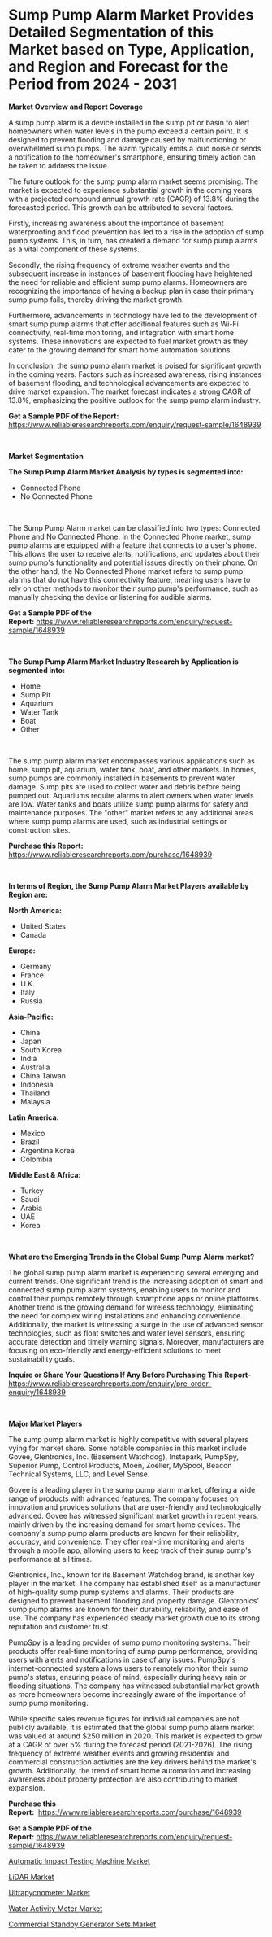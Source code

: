 <p><h1>Sump Pump Alarm Market Provides Detailed Segmentation of this Market based on Type, Application, and Region and Forecast for the Period from 2024 - 2031</h1></p><p><strong>Market Overview and Report Coverage</strong></p>
<p><p>A sump pump alarm is a device installed in the sump pit or basin to alert homeowners when water levels in the pump exceed a certain point. It is designed to prevent flooding and damage caused by malfunctioning or overwhelmed sump pumps. The alarm typically emits a loud noise or sends a notification to the homeowner's smartphone, ensuring timely action can be taken to address the issue.</p><p>The future outlook for the sump pump alarm market seems promising. The market is expected to experience substantial growth in the coming years, with a projected compound annual growth rate (CAGR) of 13.8% during the forecasted period. This growth can be attributed to several factors.</p><p>Firstly, increasing awareness about the importance of basement waterproofing and flood prevention has led to a rise in the adoption of sump pump systems. This, in turn, has created a demand for sump pump alarms as a vital component of these systems.</p><p>Secondly, the rising frequency of extreme weather events and the subsequent increase in instances of basement flooding have heightened the need for reliable and efficient sump pump alarms. Homeowners are recognizing the importance of having a backup plan in case their primary sump pump fails, thereby driving the market growth.</p><p>Furthermore, advancements in technology have led to the development of smart sump pump alarms that offer additional features such as Wi-Fi connectivity, real-time monitoring, and integration with smart home systems. These innovations are expected to fuel market growth as they cater to the growing demand for smart home automation solutions.</p><p>In conclusion, the sump pump alarm market is poised for significant growth in the coming years. Factors such as increased awareness, rising instances of basement flooding, and technological advancements are expected to drive market expansion. The market forecast indicates a strong CAGR of 13.8%, emphasizing the positive outlook for the sump pump alarm industry.</p></p>
<p><strong>Get a Sample PDF of the Report:</strong> <a href="https://www.reliableresearchreports.com/enquiry/request-sample/1648939">https://www.reliableresearchreports.com/enquiry/request-sample/1648939</a></p>
<p>&nbsp;</p>
<p><strong>Market Segmentation</strong></p>
<p><strong>The Sump Pump Alarm Market Analysis by types is segmented into:</strong></p>
<p><ul><li>Connected Phone</li><li>No Connected Phone</li></ul></p>
<p>&nbsp;</p>
<p><p>The Sump Pump Alarm market can be classified into two types: Connected Phone and No Connected Phone. In the Connected Phone market, sump pump alarms are equipped with a feature that connects to a user's phone. This allows the user to receive alerts, notifications, and updates about their sump pump's functionality and potential issues directly on their phone. On the other hand, the No Connected Phone market refers to sump pump alarms that do not have this connectivity feature, meaning users have to rely on other methods to monitor their sump pump's performance, such as manually checking the device or listening for audible alarms.</p></p>
<p><strong>Get a Sample PDF of the Report:</strong>&nbsp;<a href="https://www.reliableresearchreports.com/enquiry/request-sample/1648939">https://www.reliableresearchreports.com/enquiry/request-sample/1648939</a></p>
<p>&nbsp;</p>
<p><strong>The Sump Pump Alarm Market Industry Research by Application is segmented into:</strong></p>
<p><ul><li>Home</li><li>Sump Pit</li><li>Aquarium</li><li>Water Tank</li><li>Boat</li><li>Other</li></ul></p>
<p>&nbsp;</p>
<p><p>The sump pump alarm market encompasses various applications such as home, sump pit, aquarium, water tank, boat, and other markets. In homes, sump pumps are commonly installed in basements to prevent water damage. Sump pits are used to collect water and debris before being pumped out. Aquariums require alarms to alert owners when water levels are low. Water tanks and boats utilize sump pump alarms for safety and maintenance purposes. The "other" market refers to any additional areas where sump pump alarms are used, such as industrial settings or construction sites.</p></p>
<p><strong>Purchase this Report:</strong>&nbsp; <a href="https://www.reliableresearchreports.com/purchase/1648939">https://www.reliableresearchreports.com/purchase/1648939</a></p>
<p>&nbsp;</p>
<p><strong>In terms of Region, the Sump Pump Alarm Market Players available by Region are:</strong></p>
<p>
    <p> <strong> North America: </strong>
        <ul>
            <li>United States</li>
            <li>Canada</li>
        </ul>
        </p> 
    <p> <strong> Europe: </strong>
        <ul>
            <li>Germany</li>
            <li>France</li>
            <li>U.K.</li>
            <li>Italy</li>
            <li>Russia</li>
        </ul>
        </p> 
    <p> <strong> Asia-Pacific: </strong>
        <ul>
            <li>China</li>
            <li>Japan</li>
            <li>South Korea</li>
            <li>India</li>
            <li>Australia</li>
            <li>China Taiwan</li>
            <li>Indonesia</li>
            <li>Thailand</li>
            <li>Malaysia</li>
        </ul>
        </p> 
    <p> <strong> Latin America: </strong>
        <ul>
            <li>Mexico</li>
            <li>Brazil</li>
            <li>Argentina Korea</li>
            <li>Colombia</li>
        </ul>
        </p> 
    <p> <strong> Middle East & Africa: </strong>
        <ul>
            <li>Turkey</li>
            <li>Saudi</li>
            <li>Arabia</li>
            <li>UAE</li>
            <li>Korea</li>
        </ul>
    </p>
    </p>
<p>&nbsp;</p>
<p><strong>What are the Emerging Trends in the Global Sump Pump Alarm market?</strong></p>
<p><p>The global sump pump alarm market is experiencing several emerging and current trends. One significant trend is the increasing adoption of smart and connected sump pump alarm systems, enabling users to monitor and control their pumps remotely through smartphone apps or online platforms. Another trend is the growing demand for wireless technology, eliminating the need for complex wiring installations and enhancing convenience. Additionally, the market is witnessing a surge in the use of advanced sensor technologies, such as float switches and water level sensors, ensuring accurate detection and timely warning signals. Moreover, manufacturers are focusing on eco-friendly and energy-efficient solutions to meet sustainability goals.</p></p>
<p><strong>Inquire or Share Your Questions If Any Before Purchasing This Report</strong>- <a href="https://www.reliableresearchreports.com/enquiry/pre-order-enquiry/1648939">https://www.reliableresearchreports.com/enquiry/pre-order-enquiry/1648939</a></p>
<p>&nbsp;</p>
<p><strong>Major Market Players</strong></p>
<p><p>The sump pump alarm market is highly competitive with several players vying for market share. Some notable companies in this market include Govee, Glentronics, Inc. (Basement Watchdog), Instapark, PumpSpy, Superior Pump, Control Products, Moen, Zoeller, MySpool, Beacon Technical Systems, LLC, and Level Sense. </p><p>Govee is a leading player in the sump pump alarm market, offering a wide range of products with advanced features. The company focuses on innovation and provides solutions that are user-friendly and technologically advanced. Govee has witnessed significant market growth in recent years, mainly driven by the increasing demand for smart home devices. The company's sump pump alarm products are known for their reliability, accuracy, and convenience. They offer real-time monitoring and alerts through a mobile app, allowing users to keep track of their sump pump's performance at all times.</p><p>Glentronics, Inc., known for its Basement Watchdog brand, is another key player in the market. The company has established itself as a manufacturer of high-quality sump pump systems and alarms. Their products are designed to prevent basement flooding and property damage. Glentronics' sump pump alarms are known for their durability, reliability, and ease of use. The company has experienced steady market growth due to its strong reputation and customer trust.</p><p>PumpSpy is a leading provider of sump pump monitoring systems. Their products offer real-time monitoring of sump pump performance, providing users with alerts and notifications in case of any issues. PumpSpy's internet-connected system allows users to remotely monitor their sump pump's status, ensuring peace of mind, especially during heavy rain or flooding situations. The company has witnessed substantial market growth as more homeowners become increasingly aware of the importance of sump pump monitoring.</p><p>While specific sales revenue figures for individual companies are not publicly available, it is estimated that the global sump pump alarm market was valued at around $250 million in 2020. This market is expected to grow at a CAGR of over 5% during the forecast period (2021-2026). The rising frequency of extreme weather events and growing residential and commercial construction activities are the key drivers behind the market's growth. Additionally, the trend of smart home automation and increasing awareness about property protection are also contributing to market expansion.</p></p>
<p><strong>Purchase this Report:</strong>&nbsp;&nbsp;<a href="https://www.reliableresearchreports.com/purchase/1648939">https://www.reliableresearchreports.com/purchase/1648939</a></p>
<p></p>
<p><strong>Get a Sample PDF of the Report:</strong>&nbsp;<a href="https://www.reliableresearchreports.com/enquiry/request-sample/1648939">https://www.reliableresearchreports.com/enquiry/request-sample/1648939</a></p>
<p><p><a href="https://github.com/ChiragRP21/Market-Research-Report-List-2/blob/main/automatic-impact-testing-machine-market.md">Automatic Impact Testing Machine Market</a></p><p><a href="https://github.com/Chiragrp23/Market-Research-Report-List-2/blob/main/lidar-market.md">LiDAR Market</a></p><p><a href="https://github.com/Chiragrp22/Market-Research-Report-List-2/blob/main/ultrapycnometer-market.md">Ultrapycnometer Market</a></p><p><a href="https://github.com/ChiragRp1/Market-Research-Report-List-2/blob/main/water-activity-meter-market.md">Water Activity Meter Market</a></p><p><a href="https://github.com/Chiragrp24/Market-Research-Report-List-2/blob/main/commercial-standby-generator-sets-market.md">Commercial Standby Generator Sets Market</a></p></p>